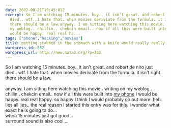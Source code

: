 ```yaml
---
date: 2002-09-21T19:45:01Z
excerpt: So I am watching 15 minutes. boy.. it isn't great. and robert de niro just
  died.. wtf. I hate that. when movies deriviate from the formula. it isn't right.
  there should be a law.anyway. I am sitting here watching this movie.. writing on
  my weblog.. chillin.. chekcin email.. now if all this were built into my phone I
  would be happy. real real ha...
tags: ["phone","hacking","movies"]
title: getting stabbed in the stomach with a knife would really really hurt
wordpress_id: 362
wordpress_url: http://new.nata2.org/?p=362
---
```


So I am watching 15 minutes. boy.. it isn't great. and robert de niro just died.. wtf. I hate that. when movies deriviate from the formula. it isn't right. there should be a law.<br/><br/>anyway. I am sitting here watching this movie.. writing on my weblog.. chillin.. chekcin email.. now if all this were built into <a href="http://www.a500hacking.com">my phone</a> I would be happy. real real happy. so happy I think I would probably go out more. heh. lies all lies.. the real reason I started this entry was for <A href="http://abc.net.au/news/newsitems/s682222.htm">this</a>. I wonder what exact he is going to do... <br/>whoa 15 minutes just got good... 
<br/>surround sound is also cool....
